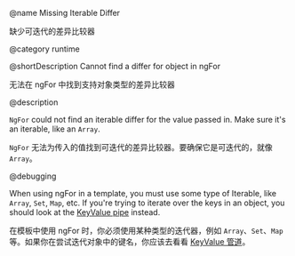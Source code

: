 @name Missing Iterable Differ

缺少可迭代的差异比较器

@category runtime

@shortDescription Cannot find a differ for object in ngFor

无法在 ngFor 中找到支持对象类型的差异比较器

@description

`NgFor` could not find an iterable differ for the value passed in. Make sure it's an iterable, like an `Array`.

`NgFor` 无法为传入的值找到可迭代的差异比较器。要确保它是可迭代的，就像 `Array`。

@debugging

When using ngFor in a template, you must use some type of Iterable, like `Array`, `Set`, `Map`, etc.
If you're trying to iterate over the keys in an object, you should look at the [KeyValue pipe](/api/common/KeyValuePipe) instead.

在模板中使用 ngFor 时，你必须使用某种类型的迭代器，例如 `Array`、`Set`、`Map` 等。如果你在尝试迭代对象中的键名，你应该去看看 [KeyValue 管道](/api/common/KeyValuePipe)。

<!-- links -->

<!-- external links -->

<!-- end links -->